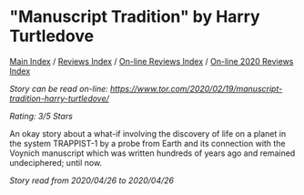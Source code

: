 # "Manuscript Tradition" by Harry Turtledove

[Main Index](../../../README.md) / [Reviews Index](../../README.md) / [On-line Reviews Index](../README.md) / [On-line 2020 Reviews Index](README.md)

*Story can be read on-line: <https://www.tor.com/2020/02/19/manuscript-tradition-harry-turtledove/>*

*Rating: 3/5 Stars*

An okay story about a what-if involving the discovery of life on a planet in the system TRAPPIST-1 by a probe from Earth and its connection with the Voynich manuscript which was written hundreds of years ago and remained undeciphered; until now.

*Story read from 2020/04/26 to 2020/04/26*
